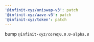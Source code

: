 ```yaml
---
'@infinit-xyz/uniswap-v3': patch
'@infinit-xyz/aave-v3': patch
'@infinit-xyz/token': patch
---
```


bump `@infinit-xyz/core@0.0.0-alpha.8`

